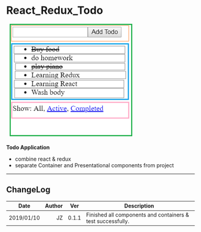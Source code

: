 # React_Redux_Todo

&nbsp;
<img src="https://github.com/JustinZelus/React_Redux_Todo/blob/master/draw_boxes_todo.PNG"/>

**Todo Application**

- combine react &amp; redux
- separate Container and Presentational components from project

---

## ChangeLog

| Date       | Author | Ver   | Description                                                 |
| ---------- | -----: | ----- | ----------------------------------------------------------- |
| 2019/01/10 |     JZ | 0.1.1 | Finished all components and containers & test successfully. |
